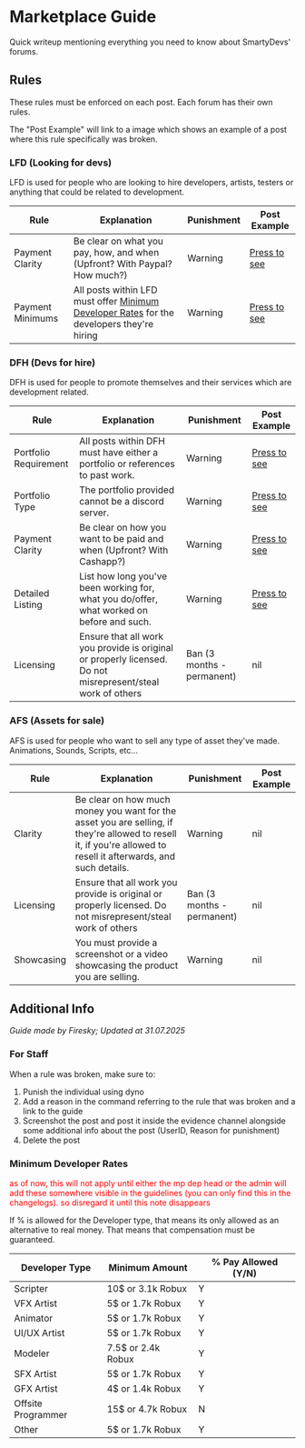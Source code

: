 # Marketplace Guide
Quick writeup mentioning everything you need to know about SmartyDevs' forums.

## Rules
These rules must be enforced on each post. Each forum has their own rules.

The "Post Example" will link to a image which shows an example of a post where this rule specifically was broken.
### LFD (Looking for devs)
LFD is used for people who are looking to hire developers, artists, testers or anything that could be related to development. 

|Rule|Explanation|Punishment|Post Example|
|----|-----------|----------|------------|
|Payment Clarity|Be clear on what you pay, how, and when (Upfront? With Paypal? How much?)|Warning|[Press to see](../Assets/ForumGuide/Images/NoPaymentClarityLFD.png)|
|Payment Minimums|All posts within LFD must offer [Minimum Developer Rates](#minimum-developer-rates) for the developers they're hiring|Warning|[Press to see](../Assets/ForumGuide/Images/NoPaymentMinimums.png)|

### DFH (Devs for hire)
DFH is used for people to promote themselves and their services which are development related.

|Rule|Explanation|Punishment|Post Example|
|----|-----------|----------|------------|
|Portfolio Requirement|All posts within DFH must have either a portfolio or references to past work.|Warning|[Press to see](../Assets/ForumGuide/Images/NoPortfolio.png)|
|Portfolio Type|The portfolio provided cannot be a discord server.|Warning|[Press to see](../Assets/ForumGuide/Images/DiscordPortfolio.png)|
|Payment Clarity|Be clear on how you want to be paid and when (Upfront? With Cashapp?)|Warning|[Press to see](../Assets/ForumGuide/Images/NoPaymentClarity.png)|
|Detailed Listing|List how long you've been working for, what you do/offer, what worked on before and such.|Warning|[Press to see](../Assets/ForumGuide/Images/NoDetailedListing.png)|
|Licensing|Ensure that all work you provide is original or properly licensed. Do not misrepresent/steal work of others|Ban (3 months - permanent)|nil|


### AFS (Assets for sale)
AFS is used for people who want to sell any type of asset they've made. Animations, Sounds, Scripts, etc...

|Rule|Explanation|Punishment|Post Example|
|----|-----------|----------|------------|
|Clarity|Be clear on how much money you want for the asset you are selling, if they're allowed to resell it, if you're allowed to resell it afterwards, and such details.|Warning|nil|
|Licensing|Ensure that all work you provide is original or properly licensed. Do not misrepresent/steal work of others|Ban (3 months - permanent)|nil|
|Showcasing|You must provide a screenshot or a video showcasing the product you are selling.|Warning|nil|

## Additional Info

*Guide made by Firesky; Updated at 31.07.2025*

### For Staff
When a rule was broken, make sure to:
1. Punish the individual using dyno
2. Add a reason in the command referring to the rule that was broken and a link to the guide
3. Screenshot the post and post it inside the evidence channel alongside some additional info about the post (UserID, Reason for punishment)
4. Delete the post

### Minimum Developer Rates
<font color="red">as of now, this will not apply until either the mp dep head or the admin will add these somewhere visible in the guidelines (you can only find this in the changelogs). so disregard it until this note disappears</font>

If % is allowed for the Developer type, that means its only allowed as an alternative to real money. That means that compensation must be guaranteed.

|Developer Type|Minimum Amount|% Pay Allowed (Y/N)|
|--------------|--------------|-------------------|
|Scripter|10$ or 3.1k Robux|Y|
|VFX Artist|5$ or 1.7k Robux|Y|
|Animator|5$ or 1.7k Robux|Y|
|UI/UX Artist|5$ or 1.7k Robux|Y|
|Modeler|7.5$ or 2.4k Robux|Y|
|SFX Artist|5$ or 1.7k Robux|Y|
|GFX Artist|4$ or 1.4k Robux|Y|
|Offsite Programmer|15$ or 4.7k Robux|N|
|Other|5$ or 1.7k Robux|Y|
